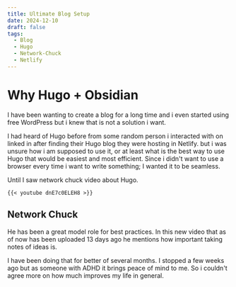 ```yaml
---
title: Ultimate Blog Setup
date: 2024-12-10
draft: false
tags:
  - Blog
  - Hugo
  - Network-Chuck
  - Netlify
---
```

# Why Hugo + Obsidian
 I have been wanting to create a blog for a long time and i even started using free WordPress but i knew that is not a solution i want. 
 
 I had heard of Hugo before from some random person i interacted with on linked in after finding their Hugo blog they were hosting in Netlify. but i was unsure how i am supposed to use it, or at least what is the best way to use Hugo that would be easiest and most efficient. Since i didn't want to use a browser every time i want to write something; I wanted it to be seamless.

Until I saw network chuck video about Hugo.
```
{{< youtube dnE7c0ELEH8 >}}
```
## Network Chuck
He has been a great model role for best practices.  In this new video that as of now has been uploaded 13 days ago he mentions how important taking notes of ideas is. 

I have been doing that for better of several months. I stopped a few weeks ago but as someone with ADHD it brings peace of mind to me. So i couldn't agree more on how much improves my life in general. 



